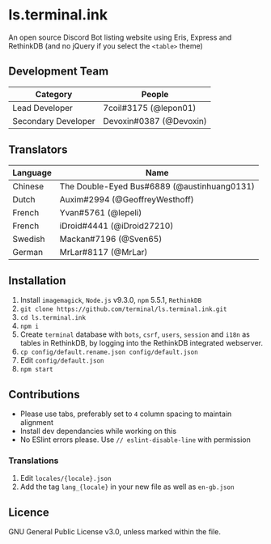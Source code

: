 # ls.terminal.ink
An open source Discord Bot listing website using Eris, Express and RethinkDB (and no jQuery if you select the `<table>` theme)

## Development Team
Category            | People
------------------- | --------------------------
Lead Developer      | 7coil#3175 (@lepon01)
Secondary Developer | Devoxin#0387 (@Devoxin)

## Translators
Language | Name
-------- | ----------------
Chinese  | The Double-Eyed Bus#6889 (@austinhuang0131)
Dutch    | Auxim#2994 (@GeoffreyWesthoff)
French   | Yvan#5761 (@lepeli)
French   | iDroid#4441 (@iDroid27210)
Swedish  | Mackan#7196 (@Sven65)
German   | MrLar#8117 (@MrLar)

## Installation
1. Install `imagemagick`, `Node.js` v9.3.0, `npm` 5.5.1, `RethinkDB`
1. `git clone https://github.com/terminal/ls.terminal.ink.git`
1. `cd ls.terminal.ink`
1. `npm i`
1. Create `terminal` database with `bots`, `csrf`, `users`, `session` and `i18n` as tables in RethinkDB, by logging into the RethinkDB integrated webserver.
1. `cp config/default.rename.json config/default.json`
1. Edit `config/default.json`
1. `npm start`

## Contributions
- Please use tabs, preferably set to `4` column spacing to maintain alignment
- Install dev dependancies while working on this
- No ESlint errors please. Use `// eslint-disable-line` with permission

### Translations

1. Edit `locales/{locale}.json`
1. Add the tag `lang_{locale}` in your new file as well as `en-gb.json`

## Licence

GNU General Public License v3.0, unless marked within the file.
